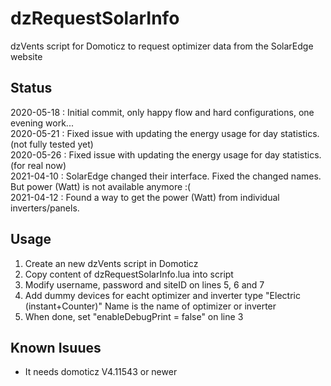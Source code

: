 # dzRequestSolarInfo
dzVents script for Domoticz to request optimizer data from the SolarEdge website

## Status
2020-05-18 : Initial commit, only happy flow and hard configurations, one evening work...  
2020-05-21 : Fixed issue with updating the energy usage for day statistics. (not fully tested yet)  
2020-05-26 : Fixed issue with updating the energy usage for day statistics. (for real now)  
2021-04-10 : SolarEdge changed their interface. Fixed the changed names. But power (Watt) is not available anymore :(  
2021-04-12 : Found a way to get the power (Watt) from individual inverters/panels. 

## Usage
1. Create an new dzVents script in Domoticz
2. Copy content of dzRequestSolarInfo.lua into script
3. Modify username, password and siteID on lines 5, 6 and 7
4. Add dummy devices for eacht optimizer and inverter type "Electric (instant+Counter)" Name is the name of optimizer or inverter  
5. When done, set "enableDebugPrint = false" on line 3
  
## Known Isuues
 - It needs domoticz V4.11543 or newer
